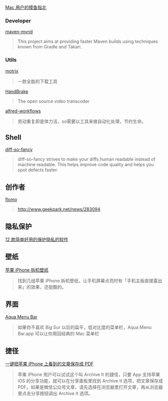 [Mac 用户的摸鱼指北](https://sspai.com/post/75805)

### Developer
[maven-mvnd](https://github.com/apache/maven-mvnd#install-using-homebrew)
>This project aims at providing faster Maven builds using techniques known from Gradle and Takari.

### Utils
[motrix](https://motrix.app/zh-CN/)
>一款全能的下载工具

[HandBrake](https://handbrake.fr/rotation.php?file=HandBrake-1.5.1.dmg)
>The open source video transcoder

[alfred-workflows](https://github.com/alanhg/alfred-workflows/blob/master/README-zh.md)
>劳动重复即是体力活，so需要以工具来做自动化处理，节约生命。

## Shell

[diff-so-fancy](https://github.com/so-fancy/diff-so-fancy)
>diff-so-fancy strives to make your diffs human readable instead of machine readable. This helps improve code quality and helps you spot defects faster.

## 创作者

[flomo](https://help.flomoapp.com/)
>http://www.geekpark.net/news/283094

## 隐私保护

[12 款简单好用的保护隐私的软件](https://linux.cn/article-14337-1.html)

## 壁纸

[苹果 iPhone 拆机壁纸](https://basicappleguy.com/basicappleblog/iphone-13-pro-schematic)
>找到几组苹果 iPhone 拆机壁纸，让手机屏幕点亮时有「手机主板直接露出来」的效果，还挺酷的。

## 界面

[Aqua Menu Bar](https://www.v2ex.com/t/892877#reply0)
>如果你不喜欢 Big Sur 以后的扁平，低对比度的菜单栏，Aqua Menu Bar.app 可以让你用回经典的 Mac 菜单栏

## 捷径

[一键把苹果 iPhone 上看到的文章保存成 PDF ](https://www.mac52ipod.cn/post/apple-iphone-ios-shortcuts-archive-it-save-webpage-to-pdf.php)
>苹果 iPhone 用户可以试试这个叫 Archive It 的捷径，只要 App 支持苹果 iOS 的分享功能，就可以在分享面板里找到 Archive It 选项，把文章保存成 PDF。如果是微信公众号文章，请先选择在浏览器里打开文章，再从浏览器里点击分享按钮调出 Archive It 选项。
